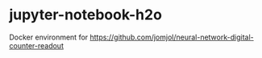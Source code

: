# jupyter-notebook-h2o
Docker environment for https://github.com/jomjol/neural-network-digital-counter-readout
